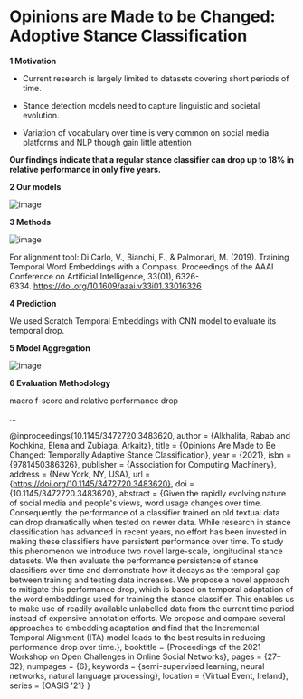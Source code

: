 # Opinions are Made to be Changed: Adoptive Stance Classification

**1 Motivation**

- Current research is largely limited to datasets covering short periods of time.

- Stance detection models need to capture linguistic and societal evolution.

- Variation of vocabulary over time is very common on social media platforms and NLP though gain little attention

**Our findings indicate that a regular stance classifier can drop up to 18% in relative performance in only five years.**

**2 Our models**

![image](https://user-images.githubusercontent.com/83759421/167584193-628769f6-7038-40f5-bc57-7a0783255364.png)

**3 Methods**

![image](https://user-images.githubusercontent.com/83759421/167584253-15f53a53-f390-4347-bccc-ca750114edc5.png)

For alignment tool: Di Carlo, V., Bianchi, F., & Palmonari, M. (2019). Training Temporal Word Embeddings with a Compass. Proceedings of the AAAI Conference on Artificial Intelligence, 33(01), 6326-6334. https://doi.org/10.1609/aaai.v33i01.33016326

**4 Prediction**

We used Scratch Temporal Embeddings with CNN model to evaluate its temporal drop. 

**5 Model Aggregation**

![image](https://user-images.githubusercontent.com/83759421/167584061-ddf70346-53aa-4a89-b2a9-7e2d54fa07d3.png)


**6 Evaluation Methodology**

macro f-score and relative performance drop

...


@inproceedings{10.1145/3472720.3483620,
author = {Alkhalifa, Rabab and Kochkina, Elena and Zubiaga, Arkaitz},
title = {Opinions Are Made to Be Changed: Temporally Adaptive Stance Classification},
year = {2021},
isbn = {9781450386326},
publisher = {Association for Computing Machinery},
address = {New York, NY, USA},
url = {https://doi.org/10.1145/3472720.3483620},
doi = {10.1145/3472720.3483620},
abstract = {Given the rapidly evolving nature of social media and people's views, word usage changes
over time. Consequently, the performance of a classifier trained on old textual data
can drop dramatically when tested on newer data. While research in stance classification
has advanced in recent years, no effort has been invested in making these classifiers
have persistent performance over time. To study this phenomenon we introduce two novel
large-scale, longitudinal stance datasets. We then evaluate the performance persistence
of stance classifiers over time and demonstrate how it decays as the temporal gap
between training and testing data increases. We propose a novel approach to mitigate
this performance drop, which is based on temporal adaptation of the word embeddings
used for training the stance classifier. This enables us to make use of readily available
unlabelled data from the current time period instead of expensive annotation efforts.
We propose and compare several approaches to embedding adaptation and find that the
Incremental Temporal Alignment (ITA) model leads to the best results in reducing performance
drop over time.},
booktitle = {Proceedings of the 2021 Workshop on Open Challenges in Online Social Networks},
pages = {27–32},
numpages = {6},
keywords = {semi-supervised learning, neural networks, natural language processing},
location = {Virtual Event, Ireland},
series = {OASIS '21}
}
